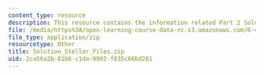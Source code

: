 ```yaml
---
content_type: resource
description: This resource contains the information related Part 2 Solution.
file: /media/https%3A/open-learning-course-data-rc.s3.amazonaws.com/6-438-algorithms-for-inference-fall-2014/2ca56a2b81b6c1da9902f835c66bd201_Solution_Stellar_Files.zip
file_type: application/zip
resourcetype: Other
title: Solution_Stellar_Files.zip
uid: 2ca56a2b-81b6-c1da-9902-f835c66bd201
---
```

